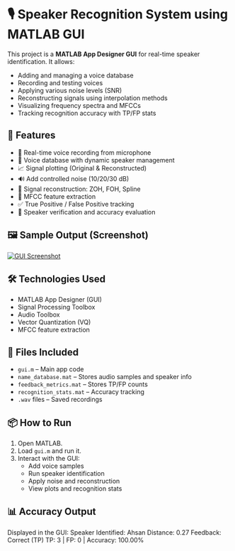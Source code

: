 # 🎙️ Speaker Recognition System using MATLAB GUI

This project is a **MATLAB App Designer GUI** for real-time speaker identification. It allows:
- Adding and managing a voice database
- Recording and testing voices
- Applying various noise levels (SNR)
- Reconstructing signals using interpolation methods
- Visualizing frequency spectra and MFCCs
- Tracking recognition accuracy with TP/FP stats

## 🚀 Features
- 🎤 Real-time voice recording from microphone
- 📁 Voice database with dynamic speaker management
- 📈 Signal plotting (Original & Reconstructed)
- 🔊 Add controlled noise (10/20/30 dB)
- 🔧 Signal reconstruction: ZOH, FOH, Spline
- 🧠 MFCC feature extraction
- ✅ True Positive / False Positive tracking
- 🧪 Speaker verification and accuracy evaluation

## 🖼️ Sample Output (Screenshot)
[![GUI Screenshot](18e7fb57-ec7d-4140-b134-1533877418a6.png)](https://github.com/A-hsanAbdullah/SpeakerRecognition-GUI-MATLAB/blob/main/Screenshot%202025-07-07%20004919.png)

## 🛠 Technologies Used
- MATLAB App Designer (GUI)
- Signal Processing Toolbox
- Audio Toolbox
- Vector Quantization (VQ)
- MFCC feature extraction

## 📂 Files Included
- `gui.m` – Main app code
- `name_database.mat` – Stores audio samples and speaker info
- `feedback_metrics.mat` – Stores TP/FP counts
- `recognition_stats.mat` – Accuracy tracking
- `.wav` files – Saved recordings

## 📦 How to Run
1. Open MATLAB.
2. Load `gui.m` and run it.
3. Interact with the GUI:
   - Add voice samples
   - Run speaker identification
   - Apply noise and reconstruction
   - View plots and recognition stats

## 📊 Accuracy Output
Displayed in the GUI:
Speaker Identified: Ahsan
Distance: 0.27
Feedback: Correct (TP)
TP: 3 | FP: 0 | Accuracy: 100.00%
